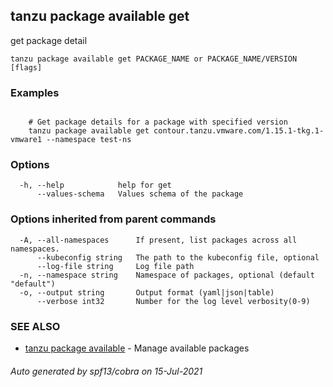 ## tanzu package available get

get package detail

```
tanzu package available get PACKAGE_NAME or PACKAGE_NAME/VERSION [flags]
```

### Examples

```

    # Get package details for a package with specified version     
    tanzu package available get contour.tanzu.vmware.com/1.15.1-tkg.1-vmware1 --namespace test-ns
```

### Options

```
  -h, --help            help for get
      --values-schema   Values schema of the package
```

### Options inherited from parent commands

```
  -A, --all-namespaces      If present, list packages across all namespaces.
      --kubeconfig string   The path to the kubeconfig file, optional
      --log-file string     Log file path
  -n, --namespace string    Namespace of packages, optional (default "default")
  -o, --output string       Output format (yaml|json|table)
      --verbose int32       Number for the log level verbosity(0-9)
```

### SEE ALSO

* [tanzu package available](tanzu_package_available.md)     - Manage available packages

###### Auto generated by spf13/cobra on 15-Jul-2021

